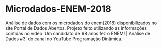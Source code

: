 # Microdados-ENEM-2018
Análise de dados com os microdados do enem(2018) disponibilizados no site Portal de Dados Abertos. Projeto feito utilizando as informações contidas no vídeo 'Um candidato de 98 anos fez o ENEM! | Análise de Dados #3' do canal no YouTube Programação Dinâmica.
